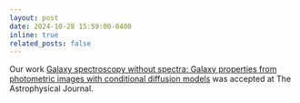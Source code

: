 ```yaml
---
layout: post
date: 2024-10-28 15:59:00-0400
inline: true
related_posts: false
---
```


Our work <a href='https://arxiv.org/pdf/2406.18175'>Galaxy spectroscopy without spectra: Galaxy properties from photometric images with conditional diffusion models</a> was accepted at The Astrophysical Journal.

